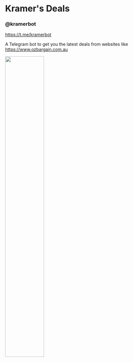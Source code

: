# Kramer's Deals

### @kramerbot

https://t.me/kramerbot

A Telegram bot to get you the latest deals from websites like https://www.ozbargain.com.au

<img src="https://raw.githubusercontent.com/intothevoid/kramerbot/main/static/about.jpeg" width="50%" height="50%"></img>
